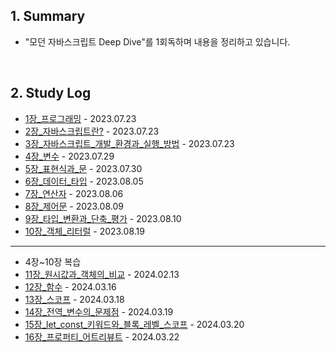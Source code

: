 ## 1. Summary

- "모던 자바스크립트 Deep Dive"를 1회독하며 내용을 정리하고 있습니다.

<br>

## 2. Study Log

- [1장_프로그래밍](./01_프로그래밍.md) - 2023.07.23
- [2장_자바스크립트란?](./02_자바스크립트란.md) - 2023.07.23
- [3장_자바스크립트_개발_환경과_실행_방법](./03_자바스크립트_개발_환경과_실행_방법.md) - 2023.07.23
- [4장_변수](./04_변수.md) - 2023.07.29
- [5장_표현식과_문](./05_표현식과_문.md) - 2023.07.30
- [6장_데이터_타입](./06_데이터_타입.md) - 2023.08.05
- [7장_연산자](./07_연산자.md) - 2023.08.06
- [8장_제어문](./08_제어문.md) - 2023.08.09
- [9장_타입_변환과_단축_평가](./09_타입_변환과_단축_평가.md) - 2023.08.10
- [10장_객체_리터럴](./10_객체_리터럴.md) - 2023.08.19

---

- 4장~10장 복습
- [11장_원시값과_객체의_비교](./11_원시_값과_객체의_비교.md) - 2024.02.13
- [12장_함수](./12_함수.md) - 2024.03.16
- [13장_스코프](./13_스코프.md) - 2024.03.18
- [14장_전역_변수의_문제점](./14_전역_변수의_문제점.md) - 2024.03.19
- [15장_let_const_키워드와_블록_레벨_스코프](./15_let_const_키워드와_블록_레벨_스코프.md) - 2024.03.20
- [16장_프로퍼티_어트리뷰트](./16_프로퍼티_어트리뷰트.md) - 2024.03.22
